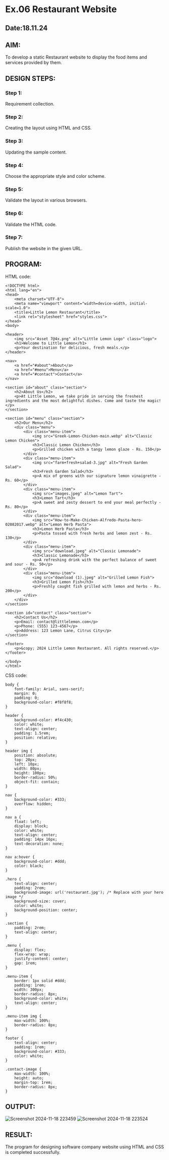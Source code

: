 # Ex.06 Restaurant Website
## Date:18.11.24
## AIM:
To develop a static Restaurant website to display the food items and services provided by them.

## DESIGN STEPS:

### Step 1:
Requirement collection.

### Step 2:
Creating the layout using HTML and CSS.

### Step 3:
Updating the sample content.

### Step 4:
Choose the appropriate style and color scheme.

### Step 5:
Validate the layout in various browsers.

### Step 6:
Validate the HTML code.

### Step 7:
Publish the website in the given URL.

## PROGRAM:
HTML code:
```
<!DOCTYPE html>
<html lang="en">
<head>
    <meta charset="UTF-8">
    <meta name="viewport" content="width=device-width, initial-scale=1.0">
    <title>Little Lemon Restaurant</title>
    <link rel="stylesheet" href="styles.css">
</head>
<body>

<header>
    <img src="Asset 7@4x.png" alt="Little Lemon Logo" class="logo">
    <h1>Welcome to Little Lemon</h1>
    <p>Your destination for delicious, fresh meals.</p>
</header>

<nav>
    <a href="#about">About</a>
    <a href="#menu">Menu</a>
    <a href="#contact">Contact</a>
</nav>

<section id="about" class="section">
    <h2>About Us</h2>
    <p>At Little Lemon, we take pride in serving the freshest ingredients and the most delightful dishes. Come and taste the magic!</p>
</section>

<section id="menu" class="section">
    <h2>Our Menu</h2>
    <div class="menu">
        <div class="menu-item">
            <img src="Greek-Lemon-Chicken-main.webp" alt="Classic Lemon Chicken">
            <h3>Classic Lemon Chicken</h3>
            <p>Grilled chicken with a tangy lemon glaze - Rs. 150</p>
        </div>
        <div class="menu-item">
            <img src="farm+fresh+salad-3.jpg" alt="Fresh Garden Salad">
            <h3>Fresh Garden Salad</h3>
            <p>A mix of greens with our signature lemon vinaigrette - Rs. 60</p>
        </div>
        <div class="menu-item">
            <img src="images.jpeg" alt="Lemon Tart">
            <h3>Lemon Tart</h3>
            <p>A sweet and zesty dessert to end your meal perfectly - Rs. 80</p>
        </div>
        <div class="menu-item">
            <img src="How-to-Make-Chicken-Alfredo-Pasta-hero-02082017.webp" alt="Lemon Herb Pasta">
            <h3>Lemon Herb Pasta</h3>
            <p>Pasta tossed with fresh herbs and lemon zest - Rs. 130</p>
        </div>
        <div class="menu-item">
            <img src="download.jpeg" alt="Classic Lemonade">
            <h3>Classic Lemonade</h3>
            <p>A refreshing drink with the perfect balance of sweet and sour - Rs. 50</p>
        </div>
        <div class="menu-item">
            <img src="download (1).jpeg" alt="Grilled Lemon Fish">
            <h3>Grilled Lemon Fish</h3>
            <p>Freshly caught fish grilled with lemon and herbs - Rs. 200</p>
        </div>
    </div>
</section>

<section id="contact" class="section">
    <h2>Contact Us</h2>
    <p>Email: contact@littlelemon.com</p>
    <p>Phone: (555) 123-4567</p>
    <p>Address: 123 Lemon Lane, Citrus City</p>
</section>

<footer>
    <p>&copy; 2024 Little Lemon Restaurant. All rights reserved.</p>
</footer>

</body>
</html>
```

CSS code:
```
body {
    font-family: Arial, sans-serif;
    margin: 0;
    padding: 0;
    background-color: #f8f8f8;
}

header {
    background-color: #f4c430;
    color: white;
    text-align: center;
    padding: 1.5rem;
    position: relative;
}

header img {
    position: absolute;
    top: 20px;
    left: 10px;
    width: 80px;  
    height: 100px;  
    border-radius: 50%;  
    object-fit: contain;
}

nav {
    background-color: #333;
    overflow: hidden;
}

nav a {
    float: left;
    display: block;
    color: white;
    text-align: center;
    padding: 14px 16px;
    text-decoration: none;
}

nav a:hover {
    background-color: #ddd;
    color: black;
}

.hero {
    text-align: center;
    padding: 2rem;
    background-image: url('restaurant.jpg'); /* Replace with your hero image */
    background-size: cover;
    color: white;
    background-position: center;
}

.section {
    padding: 2rem;
    text-align: center;
}

.menu {
    display: flex;
    flex-wrap: wrap;
    justify-content: center;
    gap: 1rem;
}

.menu-item {
    border: 1px solid #ddd;
    padding: 1rem;
    width: 300px;
    border-radius: 8px;
    background-color: white;
    text-align: center;
}

.menu-item img {
    max-width: 100%;
    border-radius: 8px;
}

footer {
    text-align: center;
    padding: 1rem;
    background-color: #333;
    color: white;
}

.contact-image {
    max-width: 100%;
    height: auto;
    margin-top: 1rem;
    border-radius: 8px;
}
```

## OUTPUT:
![Screenshot 2024-11-18 223459](https://github.com/user-attachments/assets/8abf38fe-8fd9-4465-9766-259aea751239)
![Screenshot 2024-11-18 223524](https://github.com/user-attachments/assets/b9d4b1db-d8b6-4513-81a2-d97f6bbda75e)


## RESULT:
The program for designing software company website using HTML and CSS is completed successfully.
